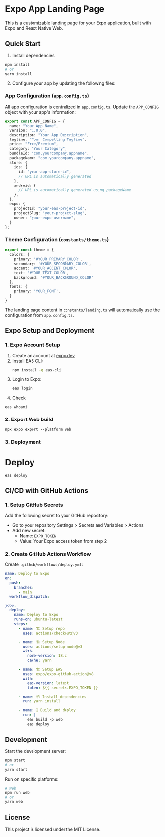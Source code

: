 # Expo App Landing Page

This is a customizable landing page for your Expo application, built with Expo and React Native Web.

## Quick Start

1. Install dependencies

```bash
npm install
# or
yarn install
```

2. Configure your app by updating the following files:

### App Configuration (`app.config.ts`)

All app configuration is centralized in `app.config.ts`. Update the `APP_CONFIG` object with your app's information:

```typescript
export const APP_CONFIG = {
  name: "Your App Name",
  version: "1.0.0",
  description: "Your App Description",
  tagline: "Your Compelling Tagline",
  price: "Free/Premium",
  category: "Your Category",
  bundleId: "com.yourcompany.appname",
  packageName: "com.yourcompany.appname",
  store: {
    ios: {
      id: "your-app-store-id",
      // URL is automatically generated
    },
    android: {
      // URL is automatically generated using packageName
    },
  },
  expo: {
    projectId: "your-eas-project-id",
    projectSlug: "your-project-slug",
    owner: "your-expo-username",
  }
};
```

### Theme Configuration (`constants/theme.ts`)

```typescript
export const theme = {
  colors: {
    primary: '#YOUR_PRIMARY_COLOR',
    secondary: '#YOUR_SECONDARY_COLOR',
    accent: '#YOUR_ACCENT_COLOR',
    text: '#YOUR_TEXT_COLOR',
    background: '#YOUR_BACKGROUND_COLOR'
  },
  fonts: {
    primary: 'YOUR_FONT',
  }
}
```

The landing page content in `constants/landing.ts` will automatically use the configuration from `app.config.ts`.

## Expo Setup and Deployment

### 1. Expo Account Setup
1. Create an account at [expo.dev](https://expo.dev)
2. Install EAS CLI:
   ```bash
   npm install -g eas-cli
   ```
3. Login to Expo:
   ```bash
   eas login
   ```
4. Check
  ``` 
  eas whoami
  ```

### 2. Export Web build

```
npx expo export --platform web
``` 

### 3. Deployment

# Deploy
``` 
eas deploy
```

## CI/CD with GitHub Actions

### 1. Setup GitHub Secrets
Add the following secret to your GitHub repository:
- Go to your repository Settings > Secrets and Variables > Actions
- Add new secret:
  - Name: `EXPO_TOKEN`
  - Value: Your Expo access token from step 2

### 2. Create GitHub Actions Workflow
Create `.github/workflows/deploy.yml`:

```yaml
name: Deploy to Expo
on:
  push:
    branches:
      - main
  workflow_dispatch:

jobs:
  deploy:
    name: Deploy to Expo
    runs-on: ubuntu-latest
    steps:
      - name: 🏗 Setup repo
        uses: actions/checkout@v3

      - name: 🏗 Setup Node
        uses: actions/setup-node@v3
        with:
          node-version: 18.x
          cache: yarn

      - name: 🏗 Setup EAS
        uses: expo/expo-github-action@v8
        with:
          eas-version: latest
          token: ${{ secrets.EXPO_TOKEN }}

      - name: 📦 Install dependencies
        run: yarn install

      - name: 🚀 Build and deploy
        run: |
          eas build -p web
          eas deploy
```

## Development

Start the development server:

```bash
npm start
# or
yarn start
```

Run on specific platforms:

```bash
# Web
npm run web
# or
yarn web
```

## License

This project is licensed under the MIT License.